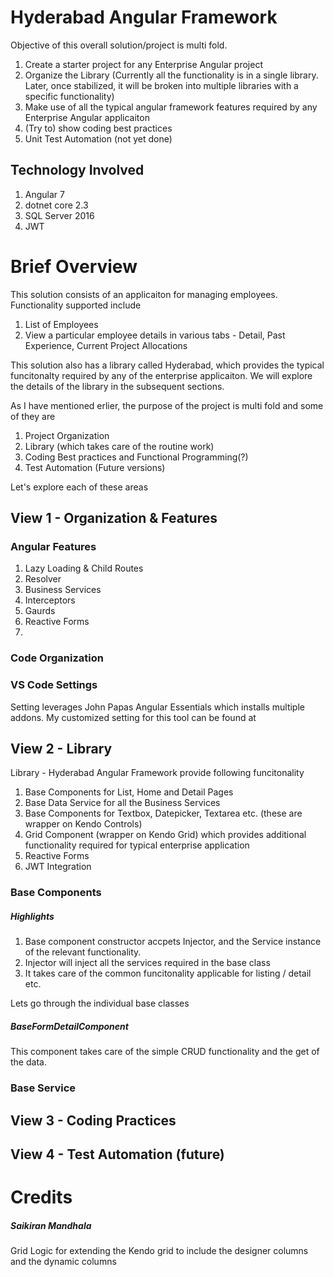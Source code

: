 # Hyderabad Angular Framework 
Objective of this overall solution/project is multi fold. 
1. Create a starter project for any Enterprise Angular project
2. Organize the Library (Currently all the functionality is in a single library. Later, once stabilized, it will be broken into multiple libraries with a specific functionality)
3. Make use of all the typical angular framework features required by any Enterprise Angular applicaiton
4. (Try to) show coding best practices
5. Unit Test Automation (not yet done)

## Technology Involved
1. Angular 7
2. dotnet core 2.3
3. SQL Server 2016
4. JWT

# Brief Overview
This solution consists of an applicaiton for managing employees. Functionality supported include
1. List of Employees
2. View a particular employee details in various tabs - Detail, Past Experience, Current Project Allocations

This solution also has a library called Hyderabad, which provides the typical funcitonalty required by any of the enterprise applicaiton. We will explore the details of the library in the subsequent sections.

As I have mentioned erlier, the purpose of the project is multi fold and some of they are
1. Project Organization
2. Library (which takes care of the routine work)
3. Coding Best practices and Functional Programming(?)
4. Test Automation (Future versions)

Let's explore each of these areas

## View 1 - Organization & Features
### Angular Features
1. Lazy Loading & Child Routes
2. Resolver
3. Business Services
4. Interceptors
5. Gaurds
6. Reactive Forms
7. 

### Code Organization


### VS Code Settings
Setting leverages John Papas Angular Essentials which installs multiple addons. My customized setting for this tool can be found at


## View 2 - Library
Library - Hyderabad Angular Framework provide following funcitonality
1. Base Components for List, Home and Detail Pages
2. Base Data Service for all the Business Services
3. Base Components for Textbox, Datepicker, Textarea etc. (these are wrapper on Kendo Controls)
4. Grid Component (wrapper on Kendo Grid) which provides additional functionality required for typical enterprise application
5. Reactive Forms
6. JWT Integration

### Base Components
##### Highlights
1. Base component constructor accpets Injector, and the Service instance of the relevant functionality.
2. Injector will inject all the services required in the base class
3. It takes care of the common funcitonality applicable for listing / detail etc.

Lets go through the individual base classes

##### BaseFormDetailComponent
This component takes care of the simple CRUD functionality and the get of the data. 

### Base Service

## View 3 - Coding Practices

## View 4 - Test Automation (future)


# Credits
##### Saikiran Mandhala
Grid Logic for extending the Kendo grid to include the designer columns and the dynamic columns
